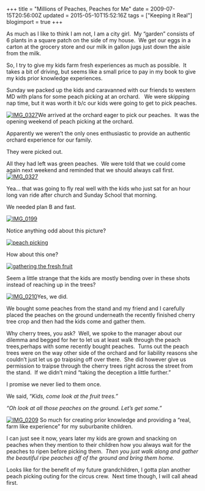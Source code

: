 +++
title = "Millions of Peaches, Peaches for Me"
date = 2009-07-15T20:56:00Z
updated = 2015-05-10T15:52:16Z
tags = ["Keeping it Real"]
blogimport = true 
+++

As much as I like to think I am not, I am a city girl.&#160; My “garden” consists of 6 plants in a square patch on the side of my house.&#160; We get our eggs in a carton at the grocery store and our milk in gallon jugs just down the aisle from the milk. 

So, I try to give my kids farm fresh experiences as much as possible.&#160; It takes a bit of driving, but seems like a small price to pay in my book to give my kids prior knowledge experiences. 

Sunday we packed up the kids and caravanned with our friends to western MD with plans for some peach picking at an orchard.&#160;&#160; We were skipping nap time, but it was worth it b/c our kids were going to get to pick peaches. 

[![IMG_0327](https://latc.s3.amazonaws.com/wp-content/uploads/2009/07/IMG_0327.jpg "IMG_0327")](https://latc.s3.amazonaws.com/wp-content/uploads/2009/07/IMG_0327.jpg)We arrived at the orchard eager to pick our peaches.&#160; It was the opening weekend of peach picking at the orchard.&#160; 

Apparently we weren’t the only ones enthusiastic to provide an authentic orchard experience for our family.&#160; 

They were picked out.&#160; 

All they had left was green peaches.&#160; We were told that we could come again next weekend and reminded that we should always call first. [![IMG_0327](https://latc.s3.amazonaws.com/wp-content/uploads/2009/07/IMG_03271.jpg "IMG_0327")](https://latc.s3.amazonaws.com/wp-content/uploads/2009/07/IMG_03271.jpg)

Yea… that was going to fly real well with the kids who just sat for an hour long van ride after church and Sunday School that morning.&#160; 

We needed plan B and fast.

[![IMG_0199](https://latc.s3.amazonaws.com/wp-content/uploads/2009/07/IMG_0199.jpg "IMG_0199")](https://latc.s3.amazonaws.com/wp-content/uploads/2009/07/IMG_0199.jpg) 

Notice anything odd about this picture?

[![peach picking](https://latc.s3.amazonaws.com/wp-content/uploads/2009/07/IMG_0204.jpg "peach picking")](https://latc.s3.amazonaws.com/wp-content/uploads/2009/07/IMG_0204.jpg)&#160;&#160; 

How about this one? 

[![gathering the fresh fruit](https://latc.s3.amazonaws.com/wp-content/uploads/2009/07/IMG_0202.jpg "gathering the fresh fruit")](https://latc.s3.amazonaws.com/wp-content/uploads/2009/07/IMG_0202.jpg)

Seem a little strange that the kids are mostly bending over in these shots instead of reaching up in the trees?

[![IMG_0210](https://latc.s3.amazonaws.com/wp-content/uploads/2009/07/IMG_0210.jpg "IMG_0210")](https://latc.s3.amazonaws.com/wp-content/uploads/2009/07/IMG_0210.jpg)Yes, we did.

We bought some peaches from the stand and my friend and I carefully placed the peaches on the ground underneath the recently finished cherry tree crop and then had the kids come and gather them.

Why cherry trees, you ask?&#160; Well, we spoke to the manager about our dilemma and begged for her to let us at least walk through the peach trees,perhaps with some recently bought peaches.&#160; Turns out the peach trees were on the way other side of the orchard and for liability reasons she couldn’t just let us go traipsing off over there.&#160; She did however give us permission to traipse through the cherry trees right across the street from the stand.&#160; If we didn’t mind “taking the deception a little further.”

I promise we never lied to them once. 

We said, “_Kids, come look at the 
fruit
 trees.”_

_“Oh look at all those peaches on the ground. Let’s get some.”_

[![IMG_0209](https://latc.s3.amazonaws.com/wp-content/uploads/2009/07/IMG_0209.jpg "IMG_0209")](https://latc.s3.amazonaws.com/wp-content/uploads/2009/07/IMG_0209.jpg) So much for creating prior knowledge and providing a “real,&#160; farm like experience” for my suburbanite children.&#160;&#160; 

I can just see it now, years later my kids are grown and snacking on peaches when they mention to their children how you always wait for the peaches to ripen before picking them.&#160; _Then you just walk along and gather the beautiful ripe peaches off of the ground and bring them home.&#160;_ 

Looks like for the benefit of my future grandchildren, I gotta plan another peach picking outing for the circus crew.&#160; Next time though, I will call ahead first. 
